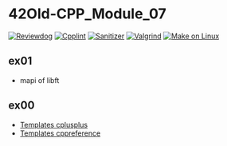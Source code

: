# 42Old-CPP_Module_07
[![Reviewdog](https://github.com/solareenlo/42Old-CPP_Module_07/actions/workflows/reviewdog.yml/badge.svg)](https://github.com/solareenlo/42Old-CPP_Module_07/actions/workflows/reviewdog.yml)
[![Cpplint](https://github.com/solareenlo/42Old-CPP_Module_07/actions/workflows/cpplint.yml/badge.svg)](https://github.com/solareenlo/42Old-CPP_Module_07/actions/workflows/cpplint.yml)
[![Sanitizer](https://github.com/solareenlo/42Old-CPP_Module_07/actions/workflows/sanitizer.yml/badge.svg)](https://github.com/solareenlo/42Old-CPP_Module_07/actions/workflows/sanitizer.yml)
[![Valgrind](https://github.com/solareenlo/42Old-CPP_Module_07/actions/workflows/valgrind.yml/badge.svg)](https://github.com/solareenlo/42Old-CPP_Module_07/actions/workflows/valgrind.yml)
[![Make on Linux](https://github.com/solareenlo/42Old-CPP_Module_07/actions/workflows/make_on_linux.yml/badge.svg)](https://github.com/solareenlo/42Old-CPP_Module_07/actions/workflows/make_on_linux.yml)

## ex01
- mapi of libft

## ex00
- [Templates cplusplus](https://www.cplusplus.com/doc/oldtutorial/templates/)
- [Templates cppreference](https://en.cppreference.com/w/cpp/language/templates)
